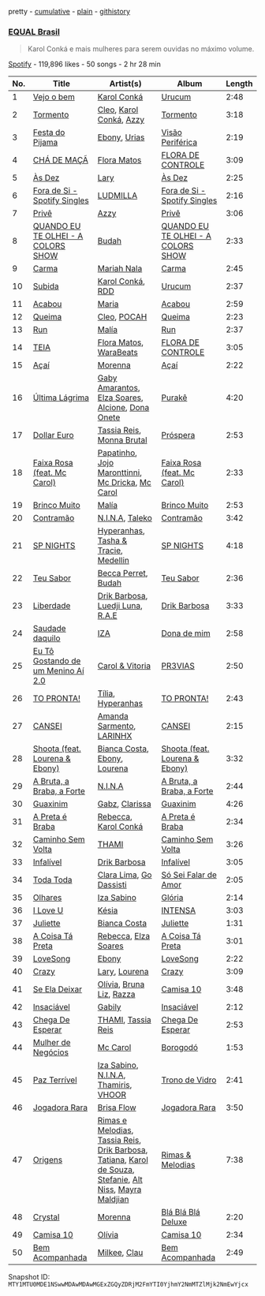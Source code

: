 pretty - [cumulative](/playlists/cumulative/37i9dQZF1DX8hUq3jyvfJh.md) - [plain](/playlists/plain/37i9dQZF1DX8hUq3jyvfJh) - [githistory](https://github.githistory.xyz/mackorone/spotify-playlist-archive/blob/main/playlists/plain/37i9dQZF1DX8hUq3jyvfJh)

### [EQUAL Brasil](https://open.spotify.com/playlist/37i9dQZF1DX8hUq3jyvfJh)

> Karol Conká e mais mulheres para serem ouvidas no máximo volume.

[Spotify](https://open.spotify.com/user/spotify) - 119,896 likes - 50 songs - 2 hr 28 min

| No. | Title | Artist(s) | Album | Length |
|---|---|---|---|---|
| 1 | [Vejo o bem](https://open.spotify.com/track/5M37zvK48rOQMOVyc0t36o) | [Karol Conká](https://open.spotify.com/artist/6ODCVWBfGNFUf1bpo0c2Ge) | [Urucum](https://open.spotify.com/album/23Zw9VnwKnrSkbGGJQKwPi) | 2:48 |
| 2 | [Tormento](https://open.spotify.com/track/7eM0YTE95V1KkPw4pANo1Y) | [Cleo](https://open.spotify.com/artist/0Re3qA28AJh2eIITpbREtx), [Karol Conká](https://open.spotify.com/artist/6ODCVWBfGNFUf1bpo0c2Ge), [Azzy](https://open.spotify.com/artist/1uf8uSErmKc3JVtmjVBZ83) | [Tormento](https://open.spotify.com/album/0B8xX96n8bkqDp5eN2U8pI) | 3:18 |
| 3 | [Festa do Pijama](https://open.spotify.com/track/3o6d4NE7X29t8ZKnwHQoNk) | [Ebony](https://open.spotify.com/artist/1UBSRfDGNkhpTWQeMyCwHb), [Urias](https://open.spotify.com/artist/6BXiBj4eAZsiynbcmSRHUs) | [Visão Periférica](https://open.spotify.com/album/5eNapidkVarWi1MlD8fMjx) | 2:19 |
| 4 | [CHÁ DE MAÇÃ](https://open.spotify.com/track/0G5ivEEvVSHfmu0rdVoRk9) | [Flora Matos](https://open.spotify.com/artist/5Znx4PG5UsUitigaJnmZX3) | [FLORA DE CONTROLE](https://open.spotify.com/album/4BGYI7zvyPcAkwG8e0agSz) | 3:09 |
| 5 | [Às Dez](https://open.spotify.com/track/4WV40GHlZM469rdxfwFdNN) | [Lary](https://open.spotify.com/artist/4qn9aKmT3CaRVPWnlTQCwX) | [Às Dez](https://open.spotify.com/album/2maQmqpd5HqbGGILpbmwHm) | 2:25 |
| 6 | [Fora de Si \- Spotify Singles](https://open.spotify.com/track/2gvQ2JkD9ft9q4OI6TSzUD) | [LUDMILLA](https://open.spotify.com/artist/3CDoRporvSjdzTrm99a3gi) | [Fora de Si \- Spotify Singles](https://open.spotify.com/album/7Krd9lFlvyibIXVHsK1ieN) | 2:16 |
| 7 | [Privê](https://open.spotify.com/track/6LfJUcB0FC4Oocufnfz3Ce) | [Azzy](https://open.spotify.com/artist/1uf8uSErmKc3JVtmjVBZ83) | [Privê](https://open.spotify.com/album/17EHgYliwwIYmr9XtsigrO) | 3:06 |
| 8 | [QUANDO EU TE OLHEI \- A COLORS SHOW](https://open.spotify.com/track/0enyOQLhOZz4DjK3TZ7UX3) | [Budah](https://open.spotify.com/artist/08zSkHjCY3ypH4gdBVHWgO) | [QUANDO EU TE OLHEI \- A COLORS SHOW](https://open.spotify.com/album/1TSgZiq063sQKhMft5tpeF) | 2:33 |
| 9 | [Carma](https://open.spotify.com/track/5GCAlnzqnxs16HTppDnqHm) | [Mariah Nala](https://open.spotify.com/artist/3R6G1zji15XrM717bIMqEC) | [Carma](https://open.spotify.com/album/60G3d58Pg9CmppGZcVD6pV) | 2:45 |
| 10 | [Subida](https://open.spotify.com/track/4bKoOk6dwP2FbbmiVx6PST) | [Karol Conká](https://open.spotify.com/artist/6ODCVWBfGNFUf1bpo0c2Ge), [RDD](https://open.spotify.com/artist/216oo7IQawwGK6HKEK1JGW) | [Urucum](https://open.spotify.com/album/23Zw9VnwKnrSkbGGJQKwPi) | 2:37 |
| 11 | [Acabou](https://open.spotify.com/track/0kyrKozPm9P5jbQhSvr9Ir) | [Maria](https://open.spotify.com/artist/1fcS44jH4wr0qwxSVdxWyX) | [Acabou](https://open.spotify.com/album/0aewO9DlpZuzF26qDduvqR) | 2:59 |
| 12 | [Queima](https://open.spotify.com/track/64IShZobTusAmWeVM6UmSZ) | [Cleo](https://open.spotify.com/artist/0Re3qA28AJh2eIITpbREtx), [POCAH](https://open.spotify.com/artist/11iQCRz636WFdHj42qxAF6) | [Queima](https://open.spotify.com/album/2pInFmdmjElwaoSETmKlJo) | 2:23 |
| 13 | [Run](https://open.spotify.com/track/0qyAOCkVCCuIbwyz0FMekb) | [Malía](https://open.spotify.com/artist/06Ta0NqRjBW6qubwdyeb9u) | [Run](https://open.spotify.com/album/6YLEp2TWXOTHoEEfgMeYdl) | 2:37 |
| 14 | [TEIA](https://open.spotify.com/track/1evXKFqr2K7DS643Odndhj) | [Flora Matos](https://open.spotify.com/artist/5Znx4PG5UsUitigaJnmZX3), [WaraBeats](https://open.spotify.com/artist/2MYzGKXSphHn7Z2G6dRbBd) | [FLORA DE CONTROLE](https://open.spotify.com/album/4BGYI7zvyPcAkwG8e0agSz) | 3:05 |
| 15 | [Açaí](https://open.spotify.com/track/6qkA0ra8EIW8eDNSbGQq61) | [Morenna](https://open.spotify.com/artist/562XNv9p1lt4n74KBe0oV1) | [Açaí](https://open.spotify.com/album/3325Lnj3QGnNs1JnH4Qwq6) | 2:22 |
| 16 | [Última Lágrima](https://open.spotify.com/track/0MGzLCRZZWT0GSpfkJgDhQ) | [Gaby Amarantos](https://open.spotify.com/artist/5kn7l4yaJxtNhj583LmL9L), [Elza Soares](https://open.spotify.com/artist/4cn4gMq0KXORHeYA45PcBi), [Alcione](https://open.spotify.com/artist/0hPar6ePAELiu9rYMdvMEo), [Dona Onete](https://open.spotify.com/artist/5A70LBFCFtNwOmbPj5g5uc) | [Purakê](https://open.spotify.com/album/2DWVAxnTI2Kndn8KaWVrFe) | 4:20 |
| 17 | [Dollar Euro](https://open.spotify.com/track/3ejJ3fmMXk9V7vMXQtHwYN) | [Tassia Reis](https://open.spotify.com/artist/0kc1BjcLHaXhZVzCp0HeAl), [Monna Brutal](https://open.spotify.com/artist/5lC34RckSyg9Y7UlkWfN8n) | [Próspera](https://open.spotify.com/album/3bgrfyRjo8FI7smYgASHwK) | 2:53 |
| 18 | [Faixa Rosa \(feat\. Mc Carol\)](https://open.spotify.com/track/6ADQaiTWb63joaiYYXPUAf) | [Papatinho](https://open.spotify.com/artist/0iZz25uH5PLaShpqq84uYv), [Jojo Maronttinni](https://open.spotify.com/artist/6bGwi8TG7T8Vcp415XooE5), [Mc Dricka](https://open.spotify.com/artist/4d175LvxCzxt5vHbJyv49q), [Mc Carol](https://open.spotify.com/artist/78jcF59aMpz63E2TYmntws) | [Faixa Rosa \(feat\. Mc Carol\)](https://open.spotify.com/album/5RzMHKloQw9dB6S8OWEzsz) | 2:33 |
| 19 | [Brinco Muito](https://open.spotify.com/track/4wlnIEgKh6HjUb413AzHK4) | [Malía](https://open.spotify.com/artist/06Ta0NqRjBW6qubwdyeb9u) | [Brinco Muito](https://open.spotify.com/album/7epgvJOimE2lSwW5bczStJ) | 2:53 |
| 20 | [Contramão](https://open.spotify.com/track/00CCXySfYOVAXvRb8y8bmo) | [N.I.N.A](https://open.spotify.com/artist/32NfHH4nSmu97Z4RQjPyET), [Taleko](https://open.spotify.com/artist/1YMyvUKZLJeBYhN9nmJhyz) | [Contramão](https://open.spotify.com/album/0dF3Hp05Ud1aUXPz8qv8X2) | 3:42 |
| 21 | [SP NIGHTS](https://open.spotify.com/track/7vGHlTrWDz06KyvxGOZaOg) | [Hyperanhas](https://open.spotify.com/artist/7oNGVWHSEpvIGJpNDtgudz), [Tasha & Tracie](https://open.spotify.com/artist/5Gv1C1LY8pWiYcfcdjSNMT), [Medellin](https://open.spotify.com/artist/06zC1Z0YDLeWPBLIEAkswh) | [SP NIGHTS](https://open.spotify.com/album/1SX7FU8W8lOiwUT4smFTtb) | 4:18 |
| 22 | [Teu Sabor](https://open.spotify.com/track/7dnDUVt4R8jWqmGR8OLYyb) | [Becca Perret](https://open.spotify.com/artist/63Vs4mVVHzjm7PbQgcGior), [Budah](https://open.spotify.com/artist/08zSkHjCY3ypH4gdBVHWgO) | [Teu Sabor](https://open.spotify.com/album/781ONMfszXuxtiJOWOtPWd) | 2:36 |
| 23 | [Liberdade](https://open.spotify.com/track/0ZCCw1W5xKaOVzNGYk1SLP) | [Drik Barbosa](https://open.spotify.com/artist/1VJZvjGu80pBwk0qeJz8ZR), [Luedji Luna](https://open.spotify.com/artist/0sWTkzCrdEvuX7Du6MFLzc), [R.A.E](https://open.spotify.com/artist/1z3xC9ml81L5vugg78Eegq) | [Drik Barbosa](https://open.spotify.com/album/6DBDl7pcfb8o5gGE1ug4s3) | 3:33 |
| 24 | [Saudade daquilo](https://open.spotify.com/track/0A3aV8YiLBoHkxyHgkCVBl) | [IZA](https://open.spotify.com/artist/3zgnrYIltMkgeejmvMCnes) | [Dona de mim](https://open.spotify.com/album/6suxiZXNF0F1NC8nPCJG5C) | 2:58 |
| 25 | [Eu Tô Gostando de um Menino Aí 2.0](https://open.spotify.com/track/5XwuQpxMWXzoykQ1033l5U) | [Carol & Vitoria](https://open.spotify.com/artist/5zA07XrRPmMYEAdwtfRtSD) | [PR3VIAS](https://open.spotify.com/album/72Ve6lm2RTjwGJjlxQQyAD) | 2:50 |
| 26 | [TO PRONTA!](https://open.spotify.com/track/3vyOKe43HxzCf2I3zb2ogH) | [Tília](https://open.spotify.com/artist/0YaewQrKXrfODqVgpZDloo), [Hyperanhas](https://open.spotify.com/artist/7oNGVWHSEpvIGJpNDtgudz) | [TO PRONTA!](https://open.spotify.com/album/3GZnAjY1VbVNL2tsvTbeU1) | 2:43 |
| 27 | [CANSEI](https://open.spotify.com/track/15VGeiWnAusOuXevbd6FKY) | [Amanda Sarmento](https://open.spotify.com/artist/2QFGLsI0ugeKkmGSggCr73), [LARINHX](https://open.spotify.com/artist/00kQ5yo7yxd5KC1ihuH77i) | [CANSEI](https://open.spotify.com/album/34WOdUQNSbrBDN7NfZJnMV) | 2:15 |
| 28 | [Shoota \(feat\. Lourena & Ebony\)](https://open.spotify.com/track/2Rm9BPm41nqS7e5Ahr66nh) | [Bianca Costa](https://open.spotify.com/artist/1DcL22xdIWcdNa4ZHaXZjT), [Ebony](https://open.spotify.com/artist/1UBSRfDGNkhpTWQeMyCwHb), [Lourena](https://open.spotify.com/artist/3jLj1sAQaEpLpktyJmyGIh) | [Shoota \(feat\. Lourena & Ebony\)](https://open.spotify.com/album/57xOlXhPYfW4Vyjf6IasoE) | 3:32 |
| 29 | [A Bruta, a Braba, a Forte](https://open.spotify.com/track/2N54ghEQWbNZ9Y39Wr2JKg) | [N.I.N.A](https://open.spotify.com/artist/32NfHH4nSmu97Z4RQjPyET) | [A Bruta, a Braba, a Forte](https://open.spotify.com/album/73h7cH1GkuOSBMZ9sgX5zb) | 2:44 |
| 30 | [Guaxinim](https://open.spotify.com/track/5z7bUOFPrvanIKeqcBlAxS) | [Gabz](https://open.spotify.com/artist/0CZUWwdL2ORR99b91hqjdq), [Clarissa](https://open.spotify.com/artist/0DLHvj99Ne31Ockr6koARK) | [Guaxinim](https://open.spotify.com/album/6eY5ygTe3WGmig8bzysFoh) | 4:26 |
| 31 | [A Preta é Braba](https://open.spotify.com/track/0vVB8pPr1OIHailckAAqFo) | [Rebecca](https://open.spotify.com/artist/5MS6HieNmKxzkAM8amE8sr), [Karol Conká](https://open.spotify.com/artist/6ODCVWBfGNFUf1bpo0c2Ge) | [A Preta é Braba](https://open.spotify.com/album/6Roitz5RcHXsRTEOTUYZa7) | 2:34 |
| 32 | [Caminho Sem Volta](https://open.spotify.com/track/0Nr7Ucl9t4lbTefvuNZA8R) | [THAMI](https://open.spotify.com/artist/6fupiyOvfbI12eijANkwZL) | [Caminho Sem Volta](https://open.spotify.com/album/5nf0vbFm9W5a8TQQ5wHm7y) | 3:26 |
| 33 | [Infalível](https://open.spotify.com/track/0Qu0bJUbcgJBRIdiqU2c9g) | [Drik Barbosa](https://open.spotify.com/artist/1VJZvjGu80pBwk0qeJz8ZR) | [Infalível](https://open.spotify.com/album/5DZMoh2meD0fYQXBspjdan) | 3:05 |
| 34 | [Toda Toda](https://open.spotify.com/track/35fBex6jzadhipXBKPR7Ze) | [Clara Lima](https://open.spotify.com/artist/4XdUyu7YX6zgKLi34JYQSG), [Go Dassisti](https://open.spotify.com/artist/6dHnnLJitCxdFTt9QmSQ8G) | [Só Sei Falar de Amor](https://open.spotify.com/album/3JpZq1oauNz1PELKRSMJ0t) | 2:05 |
| 35 | [Olhares](https://open.spotify.com/track/03DcWiozvn24lYolc4uYko) | [Iza Sabino](https://open.spotify.com/artist/3bgFgu57tkJSn1ONpK9Gs3) | [Glória](https://open.spotify.com/album/5CzkyEDf1muZQdpv3Lvc5q) | 2:14 |
| 36 | [I Love U](https://open.spotify.com/track/6tseZ9t3jhmhXPYOcQnPxJ) | [Késia](https://open.spotify.com/artist/1gZaDWPWgzRhSQA0Aui2m2) | [INTENSA](https://open.spotify.com/album/3ZbLBHaFgZVmgIACf80ucp) | 3:03 |
| 37 | [Juliette](https://open.spotify.com/track/5SALdg7gjQBVPAieuW40Ha) | [Bianca Costa](https://open.spotify.com/artist/1DcL22xdIWcdNa4ZHaXZjT) | [Juliette](https://open.spotify.com/album/15zsyi8R8KsjRQuHdNqkoD) | 1:31 |
| 38 | [A Coisa Tá Preta](https://open.spotify.com/track/5DskXnnlENZltwmHdKU2IP) | [Rebecca](https://open.spotify.com/artist/5MS6HieNmKxzkAM8amE8sr), [Elza Soares](https://open.spotify.com/artist/4cn4gMq0KXORHeYA45PcBi) | [A Coisa Tá Preta](https://open.spotify.com/album/1MrQgA0SlpsrGXj5JyHVyO) | 3:01 |
| 39 | [LoveSong](https://open.spotify.com/track/2EKr8S6HHKJcuRXdxXDbwD) | [Ebony](https://open.spotify.com/artist/1UBSRfDGNkhpTWQeMyCwHb) | [LoveSong](https://open.spotify.com/album/4MHpH5xowDkLR6BgImxHNS) | 2:22 |
| 40 | [Crazy](https://open.spotify.com/track/5FjbfsyfpPkkKXi99mVAST) | [Lary](https://open.spotify.com/artist/4qn9aKmT3CaRVPWnlTQCwX), [Lourena](https://open.spotify.com/artist/3jLj1sAQaEpLpktyJmyGIh) | [Crazy](https://open.spotify.com/album/3WICkiNl6CgCwe1n6ZBFMl) | 3:09 |
| 41 | [Se Ela Deixar](https://open.spotify.com/track/6sWTZlTnYJL3s1Sf2Wb2Yu) | [Olívia](https://open.spotify.com/artist/2ujvd2c3fhWYQAzC9mT8UQ), [Bruna Liz](https://open.spotify.com/artist/1Y4WZDXADQZRLwOopgt37V), [Razza](https://open.spotify.com/artist/4YloRSGWAe8uoTJANaYpNL) | [Camisa 10](https://open.spotify.com/album/1BT1zwJm02tDL5W2kNAk2H) | 3:48 |
| 42 | [Insaciável](https://open.spotify.com/track/4igqQtnTFssXIiJ0YyOzMB) | [Gabily](https://open.spotify.com/artist/5DIR6IADBl1MixJ75bNvAz) | [Insaciável](https://open.spotify.com/album/0ROBrJK6CWX9Si4bKNH4NY) | 2:12 |
| 43 | [Chega De Esperar](https://open.spotify.com/track/3Ro1iYaOgSEy3LBTdzdZlh) | [THAMI](https://open.spotify.com/artist/6fupiyOvfbI12eijANkwZL), [Tassia Reis](https://open.spotify.com/artist/0kc1BjcLHaXhZVzCp0HeAl) | [Chega De Esperar](https://open.spotify.com/album/0i0eLTWYkq78BjPPnbILqq) | 2:53 |
| 44 | [Mulher de Negócios](https://open.spotify.com/track/52bVtKeze2bgi2cFJdjbOa) | [Mc Carol](https://open.spotify.com/artist/78jcF59aMpz63E2TYmntws) | [Borogodó](https://open.spotify.com/album/2PRw1OGlMIvAr66G3GLm3J) | 1:53 |
| 45 | [Paz Terrível](https://open.spotify.com/track/7vpLD8SnpMWi3D6WJc0hme) | [Iza Sabino](https://open.spotify.com/artist/3bgFgu57tkJSn1ONpK9Gs3), [N.I.N.A](https://open.spotify.com/artist/32NfHH4nSmu97Z4RQjPyET), [Thamiris](https://open.spotify.com/artist/4mIvneZNoJwl8pLlfPBMOn), [VHOOR](https://open.spotify.com/artist/0aEDa47F4RWuk4Udm0SEoH) | [Trono de Vidro](https://open.spotify.com/album/5478asny0EoVp8jWQ0DAX7) | 2:41 |
| 46 | [Jogadora Rara](https://open.spotify.com/track/3VTFrGgkXfhDeu8pjA1KqN) | [Brisa Flow](https://open.spotify.com/artist/78XNtbcRuW435NYDYV0rWO) | [Jogadora Rara](https://open.spotify.com/album/1JYQd4vEp7SL6auJXVV5GQ) | 3:50 |
| 47 | [Origens](https://open.spotify.com/track/4m761r02qZI0mIZiTfuz9U) | [Rimas e Melodias](https://open.spotify.com/artist/3mkeZhsYgHmDg1l80UBOSJ), [Tassia Reis](https://open.spotify.com/artist/0kc1BjcLHaXhZVzCp0HeAl), [Drik Barbosa](https://open.spotify.com/artist/1VJZvjGu80pBwk0qeJz8ZR), [Tatiana](https://open.spotify.com/artist/56P8ziLByTusn3PHCzyYH8), [Karol de Souza](https://open.spotify.com/artist/6hop0oGyhItA6dB4TcbmV8), [Stefanie](https://open.spotify.com/artist/2Pm1qbLKTFFJC5WTQWEtOe), [Alt Niss](https://open.spotify.com/artist/4UKDR0VnScWEJFCmtdEjC6), [Mayra Maldjian](https://open.spotify.com/artist/2HwGMsVf8kqckNXfE06IIk) | [Rimas & Melodias](https://open.spotify.com/album/55K5ih7JhMrNR6YecU84Vb) | 7:38 |
| 48 | [Crystal](https://open.spotify.com/track/6yt0SO9vl1ocxowH2D6smI) | [Morenna](https://open.spotify.com/artist/562XNv9p1lt4n74KBe0oV1) | [Blá Blá Blá Deluxe](https://open.spotify.com/album/1VDxylGZ1f2DNVPaPtiuQz) | 2:20 |
| 49 | [Camisa 10](https://open.spotify.com/track/66m7H4PHOFGWWfpBwVfzQc) | [Olívia](https://open.spotify.com/artist/2ujvd2c3fhWYQAzC9mT8UQ) | [Camisa 10](https://open.spotify.com/album/1BT1zwJm02tDL5W2kNAk2H) | 2:34 |
| 50 | [Bem Acompanhada](https://open.spotify.com/track/0zxGwDn2Sq5z2NWc6Zek7s) | [Milkee](https://open.spotify.com/artist/556WMlmSNuJzN0CieckOZo), [Clau](https://open.spotify.com/artist/13A9x5VINTOaVnYxK4rbNQ) | [Bem Acompanhada](https://open.spotify.com/album/1DFedbueczD5omZXE8RUWO) | 2:49 |

Snapshot ID: `MTY1MTU0MDE1NSwwMDAwMDAwMGExZGQyZDRjM2FmYTI0YjhmY2NmMTZlMjk2NmEwYjcx`

